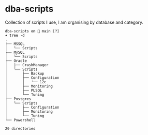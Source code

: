 # dba-scripts

Collection of scripts I use, I am organising by database and category.

```
dba-scripts on  main [?]
➜ tree -d
.
├── MSSQL
│   └── Scripts
├── MySQL
│   └── Scripts
├── Oracle
│   ├── CrashManager
│   └── Scripts
│       ├── Backup
│       ├── Configuration
│       │   └── 12c
│       ├── Monitoring
│       ├── PLSQL
│       └── Tuning
├── Postgres
│   └── Scripts
│       ├── Configuration
│       ├── Monitoring
│       └── Tuning
└── Powershell

20 directories
```
